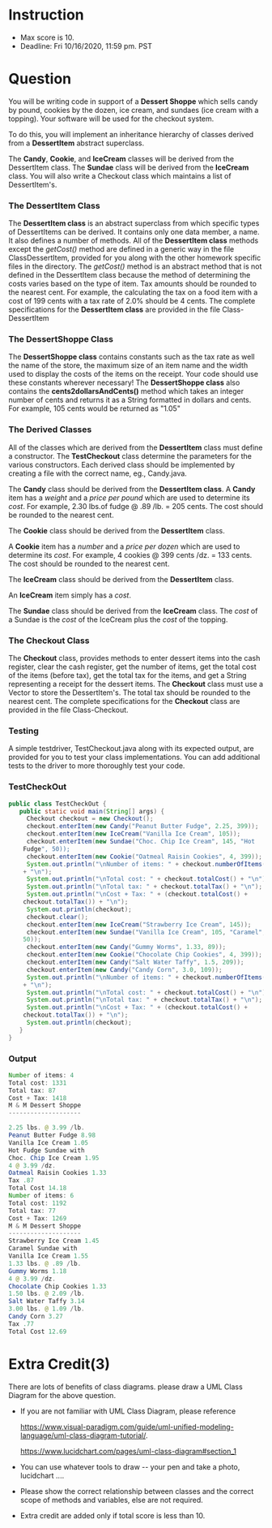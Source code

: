 <h1>Instruction</h1>

+ Max score is 10.
+ Deadline: Fri 10/16/2020, 11:59 pm. PST



<h1>Question</h1>

You will be writing code in support of a **Dessert Shoppe** which sells candy by pound, cookies by the dozen, ice cream, and sundaes (ice cream with a topping). Your software will be used for the checkout system. 

To do this, you will implement an inheritance hierarchy of classes derived from a **DessertItem** abstract superclass. 

The **Candy**, **Cookie**, and **IceCream** classes will be derived from the DessertItem class. The **Sundae** class will be derived from the **IceCream** class. You will also write a Checkout class which maintains a list of DessertItem's.



<h3>The DessertItem Class</h3>

The **DessertItem class** is an abstract superclass from which specific types of DessertItems can be derived. It contains only one data member, a name. It  also defines a number of methods. All of the **DessertItem class** methods except the *getCost()* method are defined in a generic way in the file ClassDessertItem, provided for you along with the other homework specific files in the directory. The *getCost()* method is an abstract method that is not defined in the DessertItem class because the method of determining the costs varies based on the type of item. Tax amounts should be rounded to the nearest cent. For example, the calculating the tax on a food item with a cost of 199 cents with a tax rate of 2.0% should be 4 cents. The complete specifications for the **DessertItem class** are provided in the file Class-DessertItem



<h3>The DessertShoppe Class</h3>

The **DessertShoppe class** contains constants such as the tax rate as well the name of the store, the maximum size of an item name and the width used to display the costs of the items on the receipt. Your code should use these constants wherever necessary! The **DessertShoppe class** also contains the **cents2dollarsAndCents()** method which takes an integer number of cents and returns it as a String formatted in dollars and cents. For example, 105 cents would be returned as "1.05"



<h3>The Derived Classes</h3>

All of the classes which are derived from the **DessertItem** class must define a constructor. The **TestCheckout** class determine the parameters for the various  constructors. Each derived class should be implemented by creating a file with the correct name, eg., Candy.java. 

The **Candy** class should be derived from the **DessertItem class**. A **Candy** item has a *weight* and a *price per pound* which are used to determine its *cost*. For example, 2.30 lbs.of fudge @ .89 /lb. = 205 cents. The cost should be rounded to the nearest cent. 

The **Cookie** class should be derived from the **DessertItem** class. 

A **Cookie** item has a *number* and a *price per dozen* which are used to determine its *cost*. For example, 4 cookies @ 399 cents /dz. = 133 cents. The cost should be rounded to the nearest cent. 

The **IceCream** class should be derived from the **DessertItem** class. 

An **IceCream** item simply has a *cost*. 

The **Sundae** class should be derived from the **IceCream** class. The *cost* of a Sundae is the *cost* of the IceCream plus the *cost* of the topping.



<h3>The Checkout Class</h3>

The **Checkout** class, provides methods to enter dessert items into the cash register, clear the cash register, get the number of items, get the total cost of the items (before tax), get the total tax for the items, and get a String representing a receipt for the dessert items. The **Checkout** class must use a Vector to store the DessertItem's. The total tax should be rounded to the  nearest cent. The complete specifications for the **Checkout** class are provided in the file Class-Checkout.



<h3>Testing</h3>

A simple testdriver, TestCheckout.java along with its expected output, are provided for you to test your class implementations. You can add additional tests to the driver to more thoroughly test your code.



<h3>TestCheckOut</h3>

```java
public class TestCheckOut {
   public static void main(String[] args) {
     Checkout checkout = new Checkout();
     checkout.enterItem(new Candy("Peanut Butter Fudge", 2.25, 399));
     checkout.enterItem(new IceCream("Vanilla Ice Cream", 105));
     checkout.enterItem(new Sundae("Choc. Chip Ice Cream", 145, "Hot
    Fudge", 50));
     checkout.enterItem(new Cookie("Oatmeal Raisin Cookies", 4, 399));
     System.out.println("\nNumber of items: " + checkout.numberOfItems()
    + "\n");
     System.out.println("\nTotal cost: " + checkout.totalCost() + "\n");
     System.out.println("\nTotal tax: " + checkout.totalTax() + "\n");
     System.out.println("\nCost + Tax: " + (checkout.totalCost() +
    checkout.totalTax()) + "\n");
     System.out.println(checkout);
     checkout.clear();
     checkout.enterItem(new IceCream("Strawberry Ice Cream", 145));
     checkout.enterItem(new Sundae("Vanilla Ice Cream", 105, "Caramel",
    50));
     checkout.enterItem(new Candy("Gummy Worms", 1.33, 89));
     checkout.enterItem(new Cookie("Chocolate Chip Cookies", 4, 399));
     checkout.enterItem(new Candy("Salt Water Taffy", 1.5, 209));
     checkout.enterItem(new Candy("Candy Corn", 3.0, 109));
     System.out.println("\nNumber of items: " + checkout.numberOfItems()
    + "\n");
     System.out.println("\nTotal cost: " + checkout.totalCost() + "\n");
     System.out.println("\nTotal tax: " + checkout.totalTax() + "\n");
     System.out.println("\nCost + Tax: " + (checkout.totalCost() +
    checkout.totalTax()) + "\n");
     System.out.println(checkout);
   }
}
```



<h3>Output</h3>

```java
Number of items: 4
Total cost: 1331
Total tax: 87
Cost + Tax: 1418
M & M Dessert Shoppe
--------------------

2.25 lbs. @ 3.99 /lb.
Peanut Butter Fudge 8.98
Vanilla Ice Cream 1.05
Hot Fudge Sundae with
Choc. Chip Ice Cream 1.95
4 @ 3.99 /dz.
Oatmeal Raisin Cookies 1.33
Tax .87
Total Cost 14.18
Number of items: 6
Total cost: 1192
Total tax: 77
Cost + Tax: 1269
M & M Dessert Shoppe
--------------------
Strawberry Ice Cream 1.45
Caramel Sundae with
Vanilla Ice Cream 1.55
1.33 lbs. @ .89 /lb.
Gummy Worms 1.18
4 @ 3.99 /dz.
Chocolate Chip Cookies 1.33
1.50 lbs. @ 2.09 /lb.
Salt Water Taffy 3.14
3.00 lbs. @ 1.09 /lb.
Candy Corn 3.27
Tax .77
Total Cost 12.69
```



<h1>Extra Credit(3)</h1>

There are lots of benefits of class diagrams. please draw a UML Class Diagram for the above question. 

+ If you are not familiar with UML Class Diagram, please reference

  https://www.visual-paradigm.com/guide/uml-unified-modeling-language/uml-class-diagram-tutorial/. 

  https://www.lucidchart.com/pages/uml-class-diagram#section_1

+ You can use whatever tools to draw -- your pen and take a photo, lucidchart ....
+ Please show the correct relationship between classes and the correct scope of methods and variables, else are not required.
+ Extra credit are added only if total score is less than 10.

